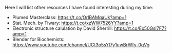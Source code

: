 Here I will list other resources I have found interesting during my time:

  * Plumed Masterclass: https://t.co/OrlBAMqaUk?amp=1
  * Stat. Mech. by Tiwary: https://t.co/xzWW7526YY?amp=1
  * Electronic structure calulation by David Sherrill: https://t.co/Ex50Gsl7F7?amp=1
  * Blender for Biochemists: https://www.youtube.com/channel/UCt3o5sYl7y1uwBrWfy-0qVg
